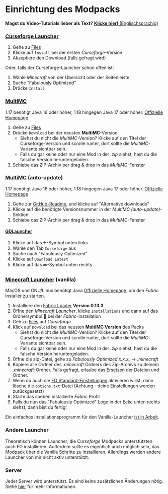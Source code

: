 # Einrichtung des Modpacks

**Magst du Video-Tutorials lieber als Text?** [**Klicke hier!** (Englischsprachig)](https://github.com/Fabulously-Optimized/fabulously-optimized#reviews)

### [Curseforge Launcher](https://download.curseforge.com)

1. Gehe zu [Files](https://www.curseforge.com/minecraft/modpacks/fabulously-optimized/files)
2. Klicke auf `Install` bei der ersten *Curseforge*-Version
3. Akzeptiere den Download (falls gefragt wird)

Oder, falls der Curseforge-Launcher schon offen ist:

1. Wähle *Minecraft* von der Übersicht oder der Seitenleiste
2. Suche "Fabulously Optimized"
3. Drücke `Install`

### [MultiMC](https://multimc.org)

1.17 benötigt Java 16 oder höher, 1.18 hingegen Java 17 oder höher. [Offizielle Homepage](https://www.oracle.com/java/technologies/downloads/)

1. Gehe zu [Files](https://www.curseforge.com/minecraft/modpacks/fabulously-optimized/files)
2. Drücke `Download` bei der neusten **MultiMC**-Version
   * Siehst du nicht die *MultiMC*-Version? Klicke auf den Titel der Curseforge-Version und scrolle runter, dort sollte die *MultiMC*-Variante sichtbar sein.
   * Falls du gar keine oder nur eine Mod in der *.zip* siehst, hast du die falsche Version heruntergeladen.
3. Schiebe das ZIP-Archiv per drag & drop in das *MultiMC*-Fenster

### [MultiMC](https://multimc.org) (auto-update)

1.17 benötigt Java 16 oder höher, 1.18 hingegen Java 17 oder höher. [Offizielle Homepage](https://www.oracle.com/java/technologies/downloads/)

1. Gehe zur [GitHub-Readme](https://github.com/Fabulously-Optimized/fabulously-optimized#downloads), und klicke auf "Alternative downloads"
2. Klicke auf die benötigte Versionsnummer in der *MultiMC (auto-update)*-Sektion
3. Schiebe das ZIP-Archiv per drag & drop in das *MultiMC*-Fenster

#### [GDLauncher](https://gdevs.io)

1. Klicke auf das ➕-Symbol unten links
2. Wähle den Tab `Curseforge` aus
3. Suche nach "Fabulously Optimized"
4. Klicke auf `Download Latest`
5. Klicke auf das ➡️-Symbol unten rechts

### [Minecraft Launcher](https://www.minecraft.net/en-us/download) (vanilla)

MacOS und GNU/Linux benötigt Java [Offizielle Homepage](https://www.oracle.com/java/technologies/downloads/), um den *Fabric* Installer zu starten.

1. Installiere den [Fabric Loader](https://fabricmc.net/use/) **Version 0.13.3**
2. Öffne den *Minecraft Launcher*, klicke `Installations` und dann auf das Ordnersymbol 📂 bei der *Fabric*-Installation
3. Geh zu [Files](https://www.curseforge.com/minecraft/modpacks/fabulously-optimized/files) auf *Curseforge*
4. Klick auf `Download` bei das neusten **MultiMC Version** des Packs
   * Siehst du nicht die *MultiMC*-Version? Klicke auf den Titel der Curseforge-Version und scrolle runter, dort sollte die *MultiMC*-Variante sichtbar sein.
   * Falls du gar keine oder nur eine Mod in der *.zip* siehst, hast du die falsche Version heruntergeladen.
5. Öffne die zip-Datei, gehe zu *Fabulously Optimized x.x.x_* → *.minecraft*
6. Kopiere alle Ordner des *.minecraft* Ordners des Zip-Archivs zu deinem *.minecraft*-Ordner. Falls gefragt, erlaube das Ersetzen der Dateien und Ordner.
7. Wenn du auch die [FO Standard-Einstellungen](geaenderte-optionen.md) aktivieren willst, dann lösche die `options.txt`-Datei (Achtung - deine Einstellungen werden zurückgesetzt)
8. Starte das soeben installierte *Fabric* Profil
9. Falls du nun das "Fabulously Optimized" Logo in der Ecke unten rechts siehst, dann bist du fertig!

Ein einfaches Installationsprogramm für den Vanilla-Launcher [ist in Arbeit](https://github.com/Madis0/fabulously-optimized/issues/110).

### Andere Launcher

Theoretisch können Launcher, die *Curseforge* Modpacks unterstützten auch FO installieren. Außerdem sollte es eigentlich auch möglich sein, das Modpack über die Vanilla Schritte zu installieren. Allerdings werden andere Launcher von mir nicht aktiv unterstützt.

### Server

Jeder Server wird unterstützt. Es sind keine zusätzlichen Änderungen nötig. Siehe [hier](server-einrichtung.md) für mehr Informationen.